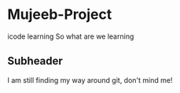 # Mujeeb-Project
 icode learning 
So what are we learning
## Subheader

I am still finding my way around git, don't mind me!